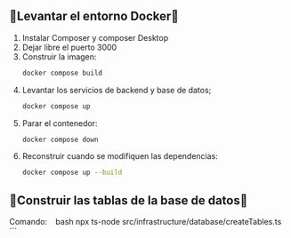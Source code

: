 ## 🐋Levantar el entorno Docker🐋
1. Instalar Composer y composer Desktop
2. Dejar libre el puerto 3000
3. Construir la imagen:
    ```bash
    docker compose build
    ```
4. Levantar los servicios de backend y base de datos;
    ```bash
    docker compose up
    ```
5. Parar el contenedor:
    ```bash
    docker compose down
    ```
6. Reconstruir cuando se modifiquen las dependencias:
    ```bash
    docker compose up --build
    ```

## 👷Construir las tablas de la base de datos👷
Comando:
    ```
    ```
    bash
    npx ts-node src/infrastructure/database/createTables.ts
    ```
